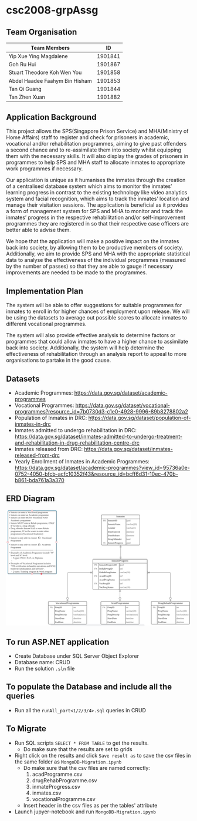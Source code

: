 # csc2008-grpAssg
## Team Organisation
| Team Members                       | ID        |
|------------------------------------|-----------|
| Yip Xue Ying Magdalene             | 1901841   |
| Goh Ru Hui                         | 1901867   |
| Stuart Theodore Koh Wen You        | 1901858   |
| Abdel Haadee Faahym Bin Hisham     | 1901853   |
| Tan Qi Guang                       | 1901844   |
| Tan Zhen Xuan                      | 1901882   |

## Application Background
This project allows the SPS(Singapore Prison Service)  and MHA(Ministry of Home Affairs) staff to register and check for prisoners in academic, vocational and/or rehabilitation programmes, aiming to give past offenders a second chance and to re-assimilate them into society whilst equipping them with the necessary skills. It will also display the grades of prisoners in programmes to help SPS and MHA staff to allocate inmates to appropriate work programmes if necessary.

Our application is unique as it humanises the inmates through the creation of a centralised database system which aims to monitor the inmates’ learning progress in contrast to the existing technology like video analytics system and facial recognition, which aims to track the inmates’ location and manage their visitation sessions. The application is beneficial as it provides a form of management system for SPS and MHA to monitor and track the inmates’ progress in the respective rehabilitation and/or self-improvement programmes they are registered in so that their respective case officers are better able to advise them.

We hope that the application will make a positive impact on the inmates back into society, by allowing them to be productive members of society. Additionally, we aim to provide SPS and MHA with the appropriate statistical data to analyse the effectiveness of the individual programmes (measured by the number of passes) so that they are able to gauge if necessary improvements are needed to be made to the programmes.

## Implementation Plan
The system will be able to offer suggestions for suitable programmes for inmates to enroll in for higher chances of employment upon release. We will be using the datasets to average out possible scores to allocate inmates to different vocational programmes.

The system will also provide effective analysis to determine factors or programmes that could allow inmates to have a higher chance to assimilate back into society. Additionally, the system will help determine the effectiveness of rehabilitation through an analysis report to appeal to more organisations to partake in the good cause.

## Datasets
- Academic Programmes: https://data.gov.sg/dataset/academic-programmes
- Vocational Programmes: https://data.gov.sg/dataset/vocational-programmes?resource_id=7b0730d3-c1e0-4928-9996-89b8278802a2
- Population of Inmates in DRC: https://data.gov.sg/dataset/population-of-inmates-in-drc
- Inmates admitted to undergo rehabilitation in DRC: https://data.gov.sg/dataset/inmates-admitted-to-undergo-treatment-and-rehabilitation-in-drug-rehabilitation-centre-drc
- Inmates released from DRC: https://data.gov.sg/dataset/inmates-released-from-drc
- Yearly Enrollment of Inmates in Academic Programmes: https://data.gov.sg/dataset/academic-programmes?view_id=95736a0e-0752-4050-bfcb-acfc10352f43&resource_id=bcff6d31-10ec-470b-b861-bda761a3a370 

## ERD Diagram
![alt text](https://github.com/921am/csc2008-grpAssg/blob/main/csc2008ERD.png)

## To run ASP.NET application
- Create Database under SQL Server Object Explorer
- Database name: CRUD
- Run the solution ``` .sln ``` file 

## To populate the Database and include all the queries
- Run all the ``` runAll_part<1/2/3/4>.sql ``` queries in CRUD

## To Migrate
- Run SQL scripts ```SELECT * FROM TABLE``` to get the results.
	- Do make sure that the results are set to grids
- Right click on the results and click ```Save result as``` to save the csv files in the same folder as ```MongoDB-Migration.ipynb```
	- Do make sure that the csv files are named correctly:
		1. acadProgramme.csv
		2. drugRehabProgramme.csv
		3. inmateProgress.csv
		4. inmates.csv
		5. vocationalProgramme.csv
	- Insert header in the csv files as per the tables' attribute
- Launch jupyer-notebook and run ```MongoDB-Migration.ipynb```

